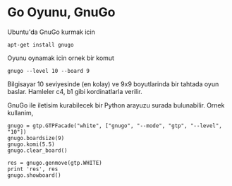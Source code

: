 # Go Oyunu, GnuGo

Ubuntu'da GnuGo kurmak icin

```
apt-get install gnugo
```

Oyunu oynamak icin ornek bir komut

```
gnugo --level 10 --board 9
```

Bilgisayar 10 seviyesinde (en kolay) ve 9x9 boyutlarinda bir tahtada
oyun baslar. Hamleler c4, b1 gibi kordinatlarla verilir.

GnuGo ile iletisim kurabilecek bir Python arayuzu surada
bulunabilir. Ornek kullanim,

```
gnugo = gtp.GTPFacade("white", ["gnugo", "--mode", "gtp", "--level", "10"])
gnugo.boardsize(9)
gnugo.komi(5.5)
gnugo.clear_board()

res = gnugo.genmove(gtp.WHITE)
print 'res', res
gnugo.showboard()       
```







